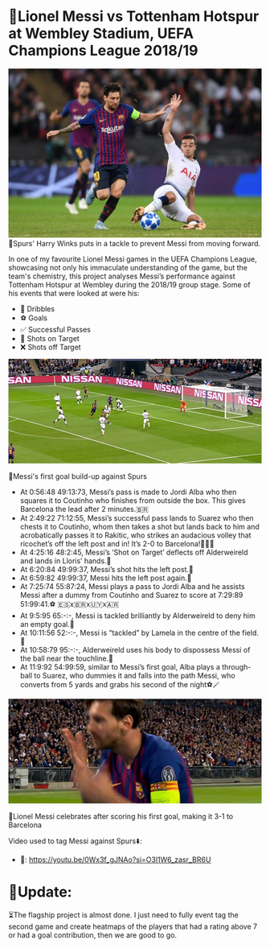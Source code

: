 # 🐐Lionel Messi vs Tottenham Hotspur at Wembley Stadium, UEFA Champions League 2018/19

![image alt](https://github.com/Siphe247/Lionel-Messi-vs-Spurs-at-Wembley-UCL-2018-19/blob/62e722c20f0d4e4b817b2138d359d3b51ff1ca0a/Lionel%20Messi%20%26%20Harry%20Winks.jpg)
📸Spurs' Harry Winks puts in a tackle to prevent Messi from moving forward.

In one of my favourite Lionel Messi games in the UEFA Champions League, showcasing not only his immaculate understanding of the game, but the team's chemistry, this project analyses Messi’s performance against Tottenham Hotspur at Wembley during the 2018/19 group stage. Some of his events that were looked at were his:

- 🔮 Dribbles
- ⚽️ Goals
- ✅ Successful Passes
- 🥅 Shots on Target
- ❌ Shots off Target


![till](https://github.com/Siphe247/Lionel-Messi-vs-Spurs-at-Wembley-UCL-2018-19/blob/2b2ba44a33104dca1bdc581c40be74538ba200b8/Messi%201st%20goal%20vs%20Spurs.webp)

📸Messi's first goal build-up against Spurs

- At 0:56:48 49:13:73, Messi’s pass is made to Jordi Alba who then squares it to Coutinho who finishes from outside the box. This gives Barcelona the lead after 2 minutes.🇧🇷
- At 2:49:22 71:12:55, Messi’s successful pass lands to Suarez who then chests it to Coutinho, whom then takes a shot but lands back to him and acrobatically passes it to Rakitic, who strikes an audacious volley that ricochet’s off the left post and in! It’s 2-0 to Barcelona!🚀🇭🇷
- At 4:25:16 48:2:45, Messi’s ‘Shot on Target’ deflects off Alderweireld and lands in Lloris’ hands.🧤
- At 6:20:84 49:99:37, Messi’s shot hits the left post.🤏
- At 6:59:82 49:99:37, Messi hits the left post again.🤏
- At 7:25:74 55:87:24, Messi plays a pass to Jordi Alba and he assists Messi after a dummy from Coutinho and Suarez to score at 7:29:89 51:99:41.⚽️ 🇪🇸x🇧🇷x🇺🇾x🇦🇷
- At 9:5:95 65:-:-, Messi is tackled brilliantly by Alderweireld to deny him an empty goal.🧱
- At 10:11:56 52:-:-, Messi is “tackled” by Lamela in the centre of the field.🧱
- At 10:58:79 95:-:-, Alderweireld uses his body to dispossess Messi of the ball near the touchline.🦵
- At 11:9:92 54:99:59, similar to Messi’s first goal, Alba plays a through-ball to Suarez, who dummies it and falls into the path Messi, who converts from 5 yards and grabs his second of the night⚽️🪄


![till](https://github.com/Siphe247/Lionel-Messi-vs-Spurs-at-Wembley-UCL-2018-19/blob/0675b5dfa2d979e88006bf800cd09b8aa45afabb/Lionel%20Messi%20celebration%20GIf.webp)

📸Lionel Messi celebrates after scoring his first goal, making it 3-1 to Barcelona

Video used to tag Messi against Spurs⬇️:
- 🔗: https://youtu.be/0Wx3f_gJNAo?si=O3l1W6_zasr_BR6U


# 🚨Update:
⏳The flagship project is almost done. I just need to fully event tag the second game and create heatmaps of the players that had a rating above 7 or had a goal contribution, then we are good to go.
